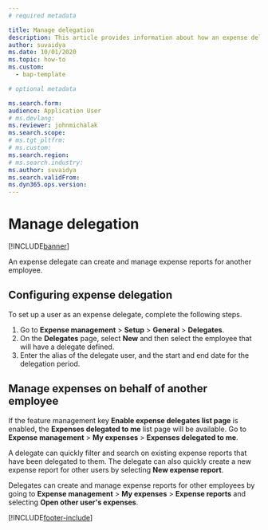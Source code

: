 ```yaml
---
# required metadata

title: Manage delegation
description: This article provides information about how an expense delegate can create and manage expense reports for another employee .
author: suvaidya
ms.date: 10/01/2020
ms.topic: how-to
ms.custom: 
  - bap-template

# optional metadata

ms.search.form: 
audience: Application User
# ms.devlang: 
ms.reviewer: johnmichalak
ms.search.scope: 
# ms.tgt_pltfrm: 
# ms.custom: 
ms.search.region: 
# ms.search.industry: 
ms.author: suvaidya
ms.search.validFrom: 
ms.dyn365.ops.version: 
---
```


# Manage delegation

[!INCLUDE[banner](../includes/banner.md)]

An expense delegate can create and manage expense reports for another employee.

## Configuring expense delegation

To set up a user as an expense delegate, complete the following steps. 
1. Go to **Expense management** > **Setup** > **General** > **Delegates**. 
2. On the **Delegates** page, select **New** and then select the employee that will have a delegate defined. 
3. Enter the alias of the delegate user, and the start and end date for the delegation period.

## Manage expenses on behalf of another employee

If the feature management key **Enable expense delegates list page** is enabled, the **Expenses delegated to me** list page will be available. Go to **Expense management** > **My expenses** > **Expenses delegated to me**.

A delegate can quickly filter and search on existing expense reports that have been delegated to them. The delegate can also quickly create a new expense report for other users by selecting **New expense report**.

Delegates can create and manage expense reports for other employees by going to **Expense management** > **My expenses** > **Expense reports** and selecting **Open other user's expenses**.


[!INCLUDE[footer-include](../includes/footer-banner.md)]
